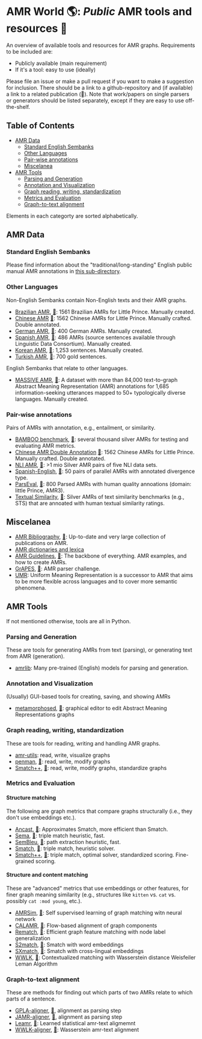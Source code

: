 # AMR World 🌎: *Public* AMR tools and resources 🎊

An overview of available tools and resources for AMR graphs. Requirements to be included are:

- Publicly available (main requirement)
- If it's a tool: easy to use (ideally)

Please file an issue or make a pull request if you want to make a suggestion for inclusion. There should be a link to a github-repository and (if available) a link to a related publication (📜). Note that work/papers on single parsers or generators should be listed separately, except if they are easy to use off-the-shelf.

## Table of Contents

- [AMR Data](#amr-data)
  - [Standard English Sembanks](#standard-english-sembanks)
  - [Other Languages](#Other-Languages)
  - [Pair-wise annotations](#Pair-wise-annotations)
  - [Miscelanea](#Miscelanea)
- [AMR Tools](#amr-tools)
  - [Parsing and Generation](#Parsing-and-Generation)
  - [Annotation and Visualization](#Annotation-and-Visualization)
  - [Graph reading, writing, standardization](#Graph-reading-writing-standardization)
  - [Metrics and Evaluation](#Metrics-and-Evaluation)
  - [Graph-to-text alignment](#Graph-to-text-alignment)

Elements in each categorty are sorted alphabetically. 

## AMR Data

### Standard English Sembanks

Please find information about the "traditional/long-standing" English public manual AMR annotations in [this sub-directory](https://github.com/flipz357/AMR-World/tree/main/data/reference_amrs). 

### Other Languages

Non-English Sembanks contain Non-English texts and their AMR graphs.

- [Brazilian AMR](https://github.com/rafaelanchieta/amr-br), [📜](https://aclanthology.org/L18-1157/): 1561 Brazilian AMRs for Little Prince. Manually created.
- [Chinese AMR](http://www.cs.brandeis.edu/~clp/camr/camr.html) [📜](https://aclanthology.org/W16-1702/): 1562 Chinese AMRs for Little Prince. Manually crafted. Double annotated.
- [German AMR](https://github.com/chriott/deamr), [📜](https://aclanthology.org/2024.lrec-main.26/): 400 German AMRs. Manually created.
- [Spanish AMR](https://github.com/shirawein/Spanish-Abstract-Meaning-Representation),  [📜](https://nejlt.ep.liu.se/article/view/4462/3648): 486 AMRs (source sentences available through Linguistic Data Consortium). Manually created.
- [Korean AMR](https://github.com/choe-hyonsu-gabrielle/korean-amr-corpus), [📜](https://www.aclweb.org/anthology/2020.dmr-1.3/): 1,253 sentences. Manually created.
- [Turkish AMR](https://github.com/amr-turkish/turkish-amr-corpus), [📜](https://aclanthology.org/P19-2006/): 700 gold sentences.

English Sembanks that relate to other languages.

- [MASSIVE AMR](https://github.com/amazon-science/MASSIVE-AMR), [📜](https://aclanthology.org/2024.starsem-1.1/): A dataset with more than 84,000 text-to-graph Abstract Meaning Representation (AMR) annotations for 1,685 information-seeking utterances mapped to 50+ typologically diverse languages. Manually created.

### Pair-wise annotations

Pairs of AMRs with annotation, e.g., entailment, or similarity.

- [BAMBOO benchmark](https://github.com/flipz357/bamboo-amr-benchmark), [📜](https://aclanthology.org/2021.tacl-1.85/): several thousand silver AMRs for testing and evaluating AMR metrics.
- [Chinese AMR Double Annotation](http://www.cs.brandeis.edu/~clp/camr/camr.html) [📜](https://aclanthology.org/W16-1702/): 1562 Chinese AMRs for Little Prince. Manually crafted. Double annotated.
- [NLI AMR](https://github.com/flipz357/amr4nli), [📜](https://arxiv.org/abs/2306.00936): >1 mio Silver AMR pairs of five NLI data sets.
- [Spanish-English](https://github.com/shirawein/spanish-english-amr-corpus), [📜](https://aclanthology.org/2021.law-1.6/): 50 pairs of parallel AMRs with annotated divergence type.
- [ParsEval](https://github.com/Heidelberg-NLP/AMRParseEval), [📜](https://aclanthology.org/2022.eval4nlp-1.4/): 800 Parsed AMRs with human quality annoations (domain: little Prince, AMR3).
- [Textual Similarity](https://github.com/flipz357/bamboo-amr-benchmark), [📜](https://aclanthology.org/2021.tacl-1.85/): Silver AMRs of text similarity benchmarks (e.g., STS) that are annoated with human textual similarity ratings.

## Miscelanea

- [AMR Bibliography](https://github.com/nert-nlp/AMR-Bibliography), [📜](https://nert-nlp.github.io/AMR-Bibliography/): Up-to-date and very large collection of publications on AMR.
- [AMR dictionaries and lexica](https://github.com/flipz357/AMR-World/tree/main/data/dictionaries)
- [AMR Guidelines](https://github.com/amrisi/amr-guidelines/blob/master/amr.md), [📜](https://aclanthology.org/W13-2322/): The backbone of everything. AMR examples, and how to create AMRs.
- [GrAPES](https://github.com/jgroschwitz/GrAPES), [📜](https://arxiv.org/abs/2312.03480): AMR parser challenge.
- [UMR](https://umr4nlp.github.io/web/): Uniform Meaning Representation is a successor to AMR that aims to be more flexible across languages and to cover more semantic phenomena.

## AMR Tools

If not mentioned otherwise, tools are all in Python.

### Parsing and Generation

These are tools for generating AMRs from text (parsing), or generating text from AMR (generation). 

- [amrlib](https://github.com/bjascob/amrlib): Many pre-trained (English) models for parsing and generation.

### Annotation and Visualization

(Usually) GUI-based tools for creating, saving, and showing AMRs

- [metamorphosed](https://github.com/Orange-OpenSource/metamorphosed), [📜](https://aclanthology.org/2023.isa-1.4/): graphical editor to edit Abstract Meaning Representations graphs

### Graph reading, writing, standardization

These are tools for reading, writing and handling AMR graphs.

- [amr-utils](https://github.com/ablodge/amr-utils): read, write, visualize graphs
- [penman](https://github.com/goodmami/penman),  [📜](https://www.aclweb.org/anthology/2020.acl-demos.35/): read, write, modify graphs
- [Smatch++](https://github.com/flipz357/smatchpp), [📜](https://aclanthology.org/2023.findings-eacl.118/): read, write, modify graphs, standardize graphs

### Metrics and Evaluation

#### Structure matching 

The following are graph metrics that compare graphs structurally (i.e., they don't use embeddings etc.). 

- [Ancast](https://github.com/sxndqc/ancast), [📜](https://aclanthology.org/2024.lrec-main.94/): Approximates Smatch, more efficient than Smatch.
- [Sema](https://github.com/rafaelanchieta/sema), [📜](https://arxiv.org/abs/1905.12069): triple match heuristic, fast.
- [SemBleu](https://github.com/freesunshine0316/sembleu), [📜](https://aclanthology.org/P19-1446/): path extraction heuristic, fast.
- [Smatch](https://github.com/snowblink14/smatch), [📜](https://aclanthology.org/P13-2131/): triple match, heuristic solver.
- [Smatch++](https://github.com/flipz357/smatchpp), [📜](https://aclanthology.org/2023.findings-eacl.118/): triple match, optimal solver, standardized scoring. Fine-grained scoring.

#### Structure and content matching

These are "advanced" metrics that use embeddings or other features, for finer graph meaning similarity (e.g., structures like `kitten` vs. `cat` vs. possibly `cat :mod young`, etc.). 

- [AMRSim](https://github.com/zzshou/AMRSim), [📜](https://aclanthology.org/2023.acl-long.892/): Self supervised learning of graph matching witn neural network
- [CALAMR](https://github.com/uic-nlp-lab/calamr), [📜](https://aclanthology.org/2024.lrec-main.236/): Flow-based alignment of graph components
- [Rematch](https://github.com/osome-iu/Rematch-RARE), [📜](https://arxiv.org/abs/2404.02126): Efficient graph feature matching with node label generalization
- [S2match](https://github.com/Heidelberg-NLP/amr-metric-suite), [📜](https://aclanthology.org/2020.tacl-1.34/): Smatch with word embeddings
- [SXmatch](https://github.com/shirawein/Crossling-AMR-Eval), [📜](https://aclanthology.org/2022.coling-1.336/): Smatch with cross-lingual embeddings
- [WWLK](https://github.com/flipz357/weisfeiler-leman-amr-metrics), [📜](https://aclanthology.org/2021.tacl-1.85/): Contextualized matching with Wasserstein distance Weisfeiler Leman Algorithm


### Graph-to-text alignment

These are methods for finding out which parts of two AMRs relate to which parts of a sentence.

- [GPLA-aligner](https://github.com/ChunchuanLv/AMR_AS_GRAPH_PREDICTION), [📜](https://aclanthology.org/P18-1037/), alignment as parsing step
- [JAMR-aligner](https://github.com/jflanigan/jamr), [📜](https://aclanthology.org/P14-1134/), alignment as parsing step
- [Leamr](https://github.com/ablodge/leamr), [📜](https://aclanthology.org/2021.acl-long.257/):  Learned statistical amr-text aligmemnt
- [WWLK-aligner](https://github.com/flipz357/Simple-AMR-Aligner), [📜](https://aclanthology.org/2021.tacl-1.85/): Wasserstein amr-text alignment

